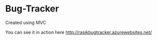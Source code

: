 # Bug-Tracker
Created using MVC

You can see it in action here
http://rasikbugtracker.azurewebsites.net/
